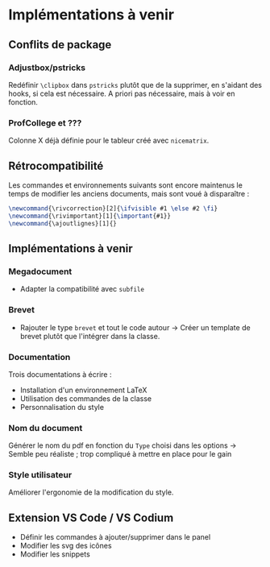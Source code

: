 # Implémentations à venir 

## Conflits de package

### Adjustbox/pstricks

Redéfinir ```\clipbox``` dans ```pstricks``` plutôt que de la supprimer, en s'aidant des hooks, si cela est nécessaire. A priori pas nécessaire, mais à voir en fonction.

### ProfCollege et ???

Colonne X déjà définie pour le tableur créé avec ```nicematrix```.

## Rétrocompatibilité

Les commandes et environnements suivants sont encore maintenus le temps de modifier les anciens documents, mais sont voué à disparaître :

```latex
\newcommand{\rivcorrection}[2]{\ifvisible #1 \else #2 \fi}
\newcommand{\rivimportant}[1]{\important{#1}}
\newcommand{\ajoutlignes}[1]{}
```
## Implémentations à venir

### Megadocument

- Adapter la compatibilité avec ```subfile```

### Brevet

- Rajouter le type ```brevet``` et tout le code autour
-> Créer un template de brevet plutôt que l'intégrer dans la classe.

### Documentation

Trois documentations à écrire :
  - Installation d'un environnement LaTeX
  - Utilisation des commandes de la classe
  - Personnalisation du style

### Nom du document

Générer le nom du pdf en fonction du ```Type``` choisi dans les options
-> Semble peu réaliste ; trop compliqué à mettre en place pour le gain

### Style utilisateur

Améliorer l'ergonomie de la modification du style.

## Extension VS Code / VS Codium

- Définir les commandes à ajouter/supprimer dans le panel
- Modifier les svg des icônes
- Modifier les snippets